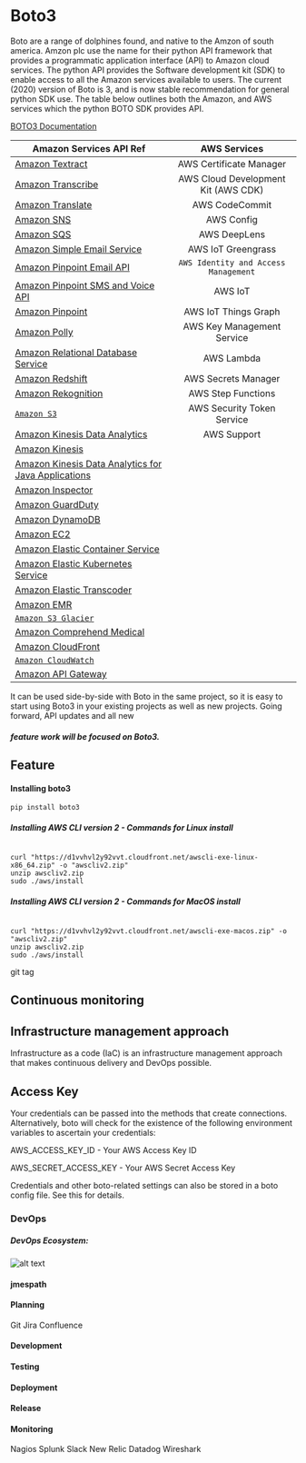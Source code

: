 # Boto3


Boto are a range of dolphines found, and native to the Amzon of south america.  Amzon plc use the name for their python 
API framework that provides a programmatic application interface (API) to Amazon cloud services.  The python API 
provides the Software development kit (SDK) to enable access to all the Amazon services available to users. 
The current (2020) version of Boto is 3, and is now stable recommendation for general python SDK use.
The table below outlines both the Amazon, and AWS services which the python BOTO SDK provides API.

[BOTO3 Documentation](https://boto3.amazonaws.com/v1/documentation/api/latest/guide/s3-examples.html)



| **Amazon Services API Ref**                                   | **AWS Services**                    |
|-------------------------------------------------------|:---------------------------------:|
|[Amazon Textract](https://boto3.amazonaws.com/v1/documentation/api/latest/reference/services/textract.html)                                        |  AWS Certificate Manager                                |
|[Amazon Transcribe](https://boto3.amazonaws.com/v1/documentation/api/latest/reference/services/transcribe.html)                                      |  AWS Cloud Development Kit (AWS CDK)
|[Amazon Translate](https://boto3.amazonaws.com/v1/documentation/api/latest/reference/services/translate.html)                                      |  AWS CodeCommit
|[Amazon SNS](https://boto3.amazonaws.com/v1/documentation/api/latest/reference/services/sns.html)                                            |  AWS Config
|[Amazon SQS](https://boto3.amazonaws.com/v1/documentation/api/latest/reference/services/sqs.html)                                             |  AWS DeepLens
|[Amazon Simple Email Service]()                            |  AWS IoT Greengrass
|[Amazon Pinpoint Email API](https://boto3.amazonaws.com/v1/documentation/api/latest/reference/services/pinpoint-email.html)                            |  ``AWS Identity and Access Management``
|[Amazon Pinpoint SMS and Voice API](https://boto3.amazonaws.com/v1/documentation/api/latest/reference/services/sms-voice.html)                      |  AWS IoT
|[Amazon Pinpoint](https://boto3.amazonaws.com/v1/documentation/api/latest/reference/services/pinpoint.html)                                      |  AWS IoT Things Graph
|[Amazon Polly](https://boto3.amazonaws.com/v1/documentation/api/latest/reference/services/polly.html)                                         |  AWS Key Management Service
|[Amazon Relational Database Service]()                     |  AWS Lambda
|[Amazon Redshift](https://boto3.amazonaws.com/v1/documentation/api/latest/reference/services/redshift.html)                                        |  AWS Secrets Manager
|[Amazon Rekognition](https://boto3.amazonaws.com/v1/documentation/api/latest/reference/services/rekognition.html)                                     |  AWS Step Functions
|[``Amazon S3``](https://boto3.amazonaws.com/v1/documentation/api/latest/reference/services/s3.html)                                          |  AWS Security Token Service
|[Amazon Kinesis Data Analytics](https://boto3.amazonaws.com/v1/documentation/api/latest/reference/services/kinesisanalytics.html)                          |  AWS Support
|[Amazon Kinesis](https://boto3.amazonaws.com/v1/documentation/api/latest/reference/services/kinesis.html)                                         |
|[Amazon Kinesis Data Analytics for Java Applications]()    |
|[Amazon Inspector](https://boto3.amazonaws.com/v1/documentation/api/latest/reference/services/inspector.html)                                       |
|[Amazon GuardDuty](https://boto3.amazonaws.com/v1/documentation/api/latest/reference/services/guardduty.html)                                       |
|[Amazon DynamoDB](https://boto3.amazonaws.com/v1/documentation/api/latest/reference/services/dynamodb.html)                                        |
|[Amazon EC2](https://boto3.amazonaws.com/v1/documentation/api/latest/reference/services/ec2.html)                                             |
|[Amazon Elastic Container Service](https://boto3.amazonaws.com/v1/documentation/api/latest/reference/services/es.html)                       |
|[Amazon Elastic Kubernetes Service]()                      |
|[Amazon Elastic Transcoder](https://boto3.amazonaws.com/v1/documentation/api/latest/reference/services/elastictranscoder.html)                              |
|[Amazon EMR](https://boto3.amazonaws.com/v1/documentation/api/latest/reference/services/emr.html)                                             |
|[``Amazon S3 Glacier``](https://boto3.amazonaws.com/v1/documentation/api/latest/reference/services/glacier.html)                                  |
|[Amazon Comprehend Medical](https://boto3.amazonaws.com/v1/documentation/api/latest/reference/services/comprehendmedical.html)                              |
|[Amazon CloudFront](https://boto3.amazonaws.com/v1/documentation/api/latest/reference/services/cloudfront.html)                                      |
|[``Amazon CloudWatch``](https://boto3.amazonaws.com/v1/documentation/api/latest/reference/services/cloudwatch.html)                                  |
|[Amazon API Gateway](https://boto3.amazonaws.com/v1/documentation/api/latest/reference/services/apigateway.html)                                     |

It can be used side-by-side with Boto in the same project, so it is easy to start using
Boto3 in your existing projects as well as new projects. Going forward, API updates and all new

##### feature work will be focused on Boto3.

## Feature

#### Installing boto3

```shell
pip install boto3

```

##### Installing AWS CLI version 2 - Commands for Linux install
```shell

curl "https://d1vvhvl2y92vvt.cloudfront.net/awscli-exe-linux-x86_64.zip" -o "awscliv2.zip"
unzip awscliv2.zip
sudo ./aws/install

```
##### Installing AWS CLI version 2 - Commands for MacOS install

```shell

curl "https://d1vvhvl2y92vvt.cloudfront.net/awscli-exe-macos.zip" -o "awscliv2.zip"
unzip awscliv2.zip
sudo ./aws/install

```


git tag <tagname>

## Continuous monitoring


## Infrastructure management approach
Infrastructure as a code (IaC) is an infrastructure management approach that makes continuous delivery and DevOps possible.

## Access Key
Your credentials can be passed into the methods that create connections. Alternatively, boto will check for the existence of the following environment variables to ascertain your credentials:

AWS_ACCESS_KEY_ID - Your AWS Access Key ID

AWS_SECRET_ACCESS_KEY - Your AWS Secret Access Key

Credentials and other boto-related settings can also be stored in a boto config file. See this for details.

### DevOps


##### DevOps Ecosystem:

![alt text](https://blog.testlodge.com/wp-content/uploads/2018/07/qa-in-devops.png "DevOps Ecosystem")

#### jmespath

#### Planning

Git
Jira
Confluence

#### Development


#### Testing

#### Deployment

#### Release



#### Monitoring

Nagios
Splunk
Slack
New Relic
Datadog
Wireshark